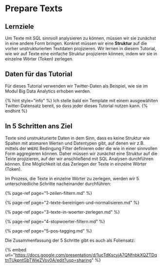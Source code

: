 # Prepare Texts

## Lernziele

Um Texte mit SQL sinnvoll analysieren zu können, müssen wir sie zunächst in eine andere Form bringen. Konkret müssen wir eine **Struktur** auf die vorher unstrukturierten Textdaten projizieren. Wir lernen in diesem Tutorial, wie wir auf Texte eine einfache Struktur projizieren können, indem wir sie in einzelne Wörter \(Token\) zerlegen.

## Daten für das Tutorial

Für dieses Tutorial verwenden wir Twitter-Daten als Beispiel, wie sie im Modul Big Data Analytics erhoben werden.

{% hint style="info" %}
Ich stelle bald ein Template mit einem ausgewählten Twitter-Datensatz bereit, so dass jeder dieses Tutorial nutzen kann.
{% endhint %}

## In 5 Schritten ans Ziel

Texte sind unstrukturierte Daten in dem Sinn, dass es keine Struktur wie Spalten mit atomaren Werten und Datentypen gibt, auf denen wir z.B. mittels der `WHERE` Bedingung Filter definieren oder die wie in einer sinnvollen Form aggregieren können. Daher müssen wir zunächst eine Struktur auf die Texte projizieren, auf der wir anschließend mit SQL Analysen durchführen können. Eine Möglichkeit ist das Zerlegen der Texte in einzelne Wörter \(Token\).

Im Prozess, die Texte in einzelne Wörter zu zerlegen, werden wir 5 unterschiedliche Schritte nacheinander durchführen:

{% page-ref page="1-zeilen-filtern.md" %}

{% page-ref page="2-texte-bereinigen-und-normalisieren.md" %}

{% page-ref page="3-texte-in-woerter-zerlegen.md" %}

{% page-ref page="4-stopwoerter-filtern.md" %}

{% page-ref page="5-pos-tagging.md" %}

Die Zusammenfassung der 5 Schritte gibt es auch als Foliensatz:

{% embed url="https://docs.google.com/presentation/d/1ucTdKscyjA7QNfnbkXQZTDqtnTUkpntGbTWjeZVsv0A/edit?usp=sharing" %}

### 

